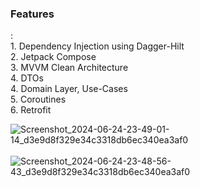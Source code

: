 <h3>Features</h3>:
<br>
1. Dependency Injection using Dagger-Hilt
<br>
2. Jetpack Compose
<br>
3. MVVM Clean Architecture
<br>
4. DTOs
<br>
4. Domain Layer, Use-Cases
<br>
5. Coroutines
<br>   
6. Retrofit
<br>


![Screenshot_2024-06-24-23-49-01-14_d3e9d8f329e34c3318db6ec340ea3af0](https://github.com/mandar-rane/CryptoIndex-Clean-Architecture-App/assets/98955924/cd834e53-752c-4586-9486-b604addaee5e) 
<br>
<br>
![Screenshot_2024-06-24-23-48-56-43_d3e9d8f329e34c3318db6ec340ea3af0](https://github.com/mandar-rane/CryptoIndex-Clean-Architecture-App/assets/98955924/b71a6637-a6a6-43eb-b95e-3bdb4a056340)
